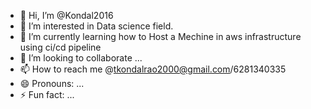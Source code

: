 - 👋 Hi, I’m @Kondal2016
- 👀 I’m interested in Data science field.
- 🌱 I’m currently learning how to Host a Mechine in aws infrastructure using ci/cd pipeline
- 💞️ I’m looking to collaborate ...
- 📫 How to reach me @tkondalrao2000@gmail.com/6281340335
- 😄 Pronouns: ...
- ⚡ Fun fact: ...

<!---
Kondal2016/Kondal2016 is a ✨ special ✨ repository because its `README.md` (this file) appears on your GitHub profile.
You can click the Preview link to take a look at your changes.
--->
